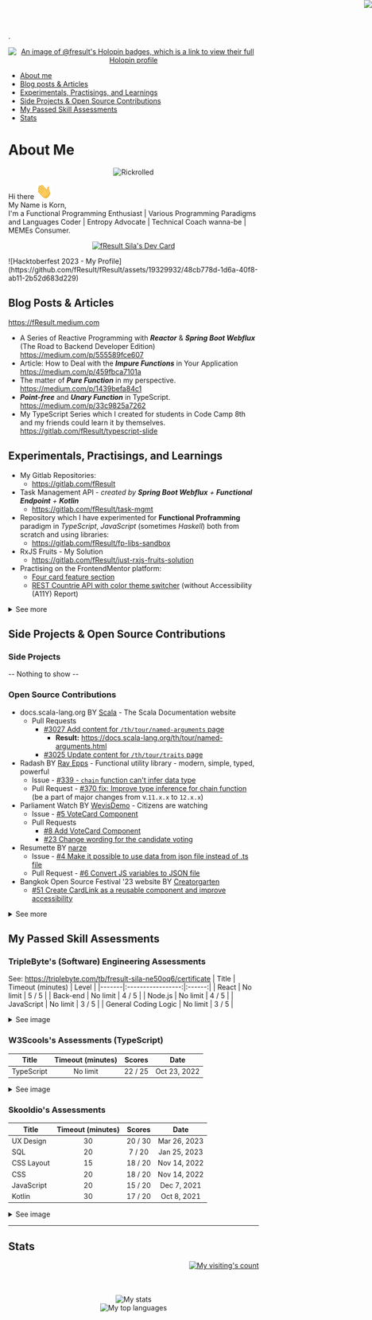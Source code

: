 <!--
**fResult/fResult** is a ✨ _special_ ✨ repository because its `README.md` (this file) appears on your GitHub profile.

Here are some ideas to get you started:

- 🔭 I’m currently working on ...
- 🌱 I’m currently learning ...
- 👯 I’m looking to collaborate on ...
- 🤔 I’m looking for help with ...
- 💬 Ask me about ...
- 📫 How to reach me: ...
- 😄 Pronouns: ...
- ⚡ Fun fact: ...
-->
<p align=right>
  <a href="http://www.reactivemanifesto.org/">
    <img style="border: 0; position: fixed; right: 0; top:0; z-index: 9000" src="//d379ifj7s9wntv.cloudfront.net/reactivemanifesto/images/ribbons/we-are-reactive-black-right.png">
  </a>
</p>
.
<p align="center">
  <a href="https://www.holopin.io/@fresult">
    <img src="https://holopin.me/fresult" alt="An image of @fresult's Holopin badges, which is a link to view their full Holopin profile" />
  </a>
</p>

- [About me](#about-me)
- [Blog posts & Articles](#blog-posts--articles)
- [Experimentals, Practisings, and Learnings](#experimentals-practisings-and-learnings)
- [Side Projects & Open Source Contributions](#side-projects--open-source-contributions)
- [My Passed Skill Assessments](#my-passed-skill-assessments)
- [Stats](#stats)

# About Me
<p align=center>
  <img src="https://raw.githubusercontent.com/fResult/fResult/main/assets/rick-roll.gif" alt="Rickrolled"/>
</p>

Hi there <img src="https://raw.githubusercontent.com/fResult/fResult/main/assets/wave.gif" height="32" width="32" alt="waved" />  
My Name is Korn,  
I'm a Functional Programming Enthusiast | Various Programming Paradigms and Languages Coder | Entropy Advocate | Technical Coach wanna-be | MEMEs Consumer.

<p align=center>
  <a href="https://app.daily.dev/fresultsila">
    <img src="https://api.daily.dev/devcards/v2/caael3K90O8r3NdZPCuWc.png?type=wide&r=uvz" width="680" alt="fResult Sila's Dev Card"/>
  </a>
</p>
![Hacktoberfest 2023 - My Profile](https://github.com/fResult/fResult/assets/19329932/48cb778d-1d6a-40f8-ab11-2b52d683d229)

## Blog Posts & Articles
https://fResult.medium.com
- A Series of Reactive Programming with **_Reactor_** & **_Spring Boot Webflux_** (The Road to Backend Developer Edition)  
    https://medium.com/p/555589fce607
- Article: How to Deal with the **_Impure Functions_** in Your Application  
    https://medium.com/p/459fbca7101a
- The matter of **_Pure Function_** in my perspective.  
    https://medium.com/p/1439befa84c1
- **_Point-free_** and **_Unary Function_** in TypeScript.  
    https://medium.com/p/33c9825a7262
- My TypeScript Series which I created for students in Code Camp 8th and my friends could learn it by themselves.
    https://gitlab.com/fResult/typescript-slide


## Experimentals, Practisings, and Learnings
- My Gitlab Repositories:
    - https://gitlab.com/fResult
- Task Management API - *created by **Spring Boot Webflux** + **Functional Endpoint** + **Kotlin***
    - https://gitlab.com/fResult/task-mgmt
- Repository which I have experimented for **Functional Proframming** paradigm in _TypeScript_, _JavaScript_ (sometimes _Haskell_) both from scratch and using libraries:
    - https://gitlab.com/fResult/fp-libs-sandbox
- RxJS Fruits - My Solution
    - https://gitlab.com/fResult/just-rxjs-fruits-solution
- Practising on the FrontendMentor platform:
    - [Four card feature section](https://www.frontendmentor.io/solutions/it-work-with-flexbox-and-order-some-item-to-switch-order-when-responsi-ek4UNGRSe)
    - [REST Countrie API with color theme switcher](https://www.frontendmentor.io/solutions/react-typescript-with-hook-tailwindcss-reacthook-form-RaxuArVcK) (without Accessibility (A11Y) Report)
<details>
<summary>See more</summary>
<ul>
  <li>Workshops
    <ul>
      <li>
        <strong><i>I Luv Coffee</i></strong> project which I learnt from <a href="https://learn.nestjs.com/p/fundamentals" target="_blank">NestJS Fundamental</a> course:
        <ul>
          <li>
            https://gitlab.com/fResult/iluvcoffees
          </li>
        </ul>
      </li>
      <li>
        <strong><i>Cameo Comparison</i></strong> game which I learned from <a href="https://frontendmasters.com/courses/svelte" target="_blank">Svelte Course on FrontendMasters</a><br />
        (I used <i>TypeScript</i> instead <i>JavaScript</i> and <i>TailwindCSS</i> instead <i>Pure CSS</i> which are taught in the course):
        <ul><li>https://gitlab.com/fResult/cameo-comparison-game-workshop</li></ul>
      </li>
    </ul>
  </li>
  <li>Code Kata(s)
    <ul>
        <li>
            My Code Wars: https://www.codewars.com/users/fResult
        </li>
    </ul>
  </li>

  <li>HTML/CSS/JS sandboxes
    - My CodeSandbox: https://codesandbox.io/u/fResult
    - My CodePen: <a href="https://codepen.io/fResult" target="_blank">https://codepen.io/fResult</a>
  </li>
</ul>
</details>

## Side Projects & Open Source Contributions
### Side Projects
-- Nothing to show --
### Open Source Contributions
- docs.scala-lang.org BY [Scala]() - The Scala Documentation website
  - Pull Requests
    - [#3027 Add content for `/th/tour/named-arguments` page](https://github.com/scala/docs.scala-lang/pull/3027/files)
      - **Result:** https://docs.scala-lang.org/th/tour/named-arguments.html
    - [#3025 Update content for `/th/tour/traits` page](https://github.com/scala/docs.scala-lang/pull/3025)
- Radash BY [Ray Epps](https://github.com/rayepps) - Functional utility library - modern, simple, typed, powerful
  - Issue - [#339 - `chain` function can't infer data type](https://github.com/rayepps/radash/issues/339)
  - Pull Request - [#370 fix: Improve type inference for chain function](https://github.com/rayepps/radash/pull/370) (be a part of major changes from v.`11.x.x` to `12.x.x`)
- Parliament Watch BY [WevisDemo](https://github.com/wevisdemo) - Citizens are watching
  - Issue - [#5 VoteCard Component](https://github.com/wevisdemo/parliament-watch/issues/5)
  - Pull Requests
    - [#8 Add VoteCard Component](https://github.com/wevisdemo/parliament-watch/pull/8)
    - [#23 Change wording for the candidate voting](https://github.com/wevisdemo/parliament-watch/pull/23)
- Resumette BY [narze](https://github.com/narze)
  - Issue - [#4 Make it possible to use data from json file instead of .ts file](https://github.com/narze/resume/issues/4)
  - Pull Request - [#6 Convert JS variables to JSON file](https://github.com/narze/resume/pull/6)
- Bangkok Open Source Festival '23 website BY [Creatorgarten](https://github.com/creatorsgarten)
  - [#51 Create CardLink as a reusable component and improve accessibility](https://github.com/creatorsgarten/open.source.in.th/pull/51)
<details>
<summary>See more</summary>
<ul>
  <li>
    Joy Treasury BY <a href="https://github.com/siriwatknp" target="_blank">siriwatknp</a>
    <ul>
      <li>Issue - <a href="https://github.com/siriwatknp/joy-treasury/issues/37" target="_blank">#37 [Request] card-grid-course</a></li>
      <li>Pull Request - <a href="https://github.com/siriwatknp/joy-treasury/pull/66" target="_blank">#66 components: card-grid-course</a></li>
    </ul>
  </li>
  <li>
    Contributors' Hall of Fame of Bangkok Open Source Festival '23 BY [Creatorgarten](https://github.com/creatorsgarten)
    <ul>
      <li>
        <a href="https://github.com/creatorsgarten/bosf23/blob/main/contributors/fResult.md" target="_blank">contributors/fResult.md</a>
      </li>
    </ul>
  </li>
</ul>
</details>

## My Passed Skill Assessments
### TripleByte's (Software) Engineering Assessments
See: <a target="_blank" rel="noreferrer" href="https://triplebyte.com/tb/fresult-sila-ne50oq6/certificate">https://triplebyte.com/tb/fresult-sila-ne50oq6/certificate</a>
| Title | Timeout (minutes) | Level |
|-------|:-----------------:|:------:|
| React | No limit | 5 / 5 |
| Back-end | No limit | 4 / 5 |
| Node.js | No limit | 4 / 5 |
| JavaScript | No limit | 3 / 5 |
| General Coding Logic | No limit | 3 / 5 |
<details>
<summary>See image</summary>
<img
    alt="TripleBytes's Assessments"
    src="https://user-images.githubusercontent.com/19329932/218327066-92c4721d-f175-4aff-8aad-3f26232f4465.png"
/>
</details>

### W3Scools's Assessments (TypeScript)
| Title | Timeout (minutes) | Scores | Date |
|-------|:-----------------:|:------:|:----:|
| TypeScript | No limit | 22 / 25 | Oct 23, 2022 |
<details>
<summary>See image</summary>
<img
    alt="My TypeScript's Assessment"
    src="https://user-images.githubusercontent.com/19329932/218326428-54cbc9c4-8d27-4bfc-b516-558c0372e0ef.png"
/>
</details>

### Skooldio's Assessments
| Title | Timeout (minutes) | Scores | Date |
|-------|:-----------------:|:------:|:----:|
| UX Design | 30 | 20 / 30 | Mar 26, 2023 |
| SQL | 20 | 7 / 20 | Jan 25, 2023 |
| CSS Layout | 15 | 18 / 20 | Nov 14, 2022 |
| CSS | 20 | 18 / 20 | Nov 14, 2022 |
| JavaScript | 20 | 15 / 20 | Dec 7, 2021 |
| Kotlin | 30 | 17 / 20 | Oct 8, 2021 |
<details>
<summary>See image</summary>
<img
    alt="My Skooldio's Assessments"
    src="https://user-images.githubusercontent.com/19329932/227737510-a7ea7a5d-d8d9-4e97-a668-6dcc93d85bea.png"
/>
</details>

---

## Stats
<div align=right>
  <a href="https://visitcount.itsvg.in">
    <img src="https://visitcount.itsvg.in/api?id=Korn704&label=Profile%20Views&color=1&icon=5&pretty=false" alt="My visiting's count" />
  </a>
</div>
<br/><br/><br/>
<div align=center>
  <img src="https://github-readme-stats.vercel.app/api?username=fResult&show_icons=true&theme=great-gatsby" alt="My stats" />
  <br/>
  <img src="https://github-readme-stats.vercel.app/api/top-langs/?username=fResult&langs_count=8&theme=great-gatsby" alt="My top languages" />
</div>
